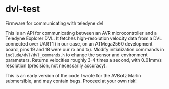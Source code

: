 # dvl-test
Firmware for communicating with teledyne dvl

This is an API for communicating between an AVR microcontroller and a Teledyne Explorer DVL. It fetches high-resolution velocity data from a DVL connected over UART1
(in our case, on an ATMega2560 development board, pins 19 and 18 were our rx and tx). Modify initialization commands in `include/dvl/dvl_commands.h` to change the sensor and environment parameters.
Returns velocities roughly 3-4 times a second, with 0.01mm/s resolution (precision, not necessarily accuracy). 

This is an early version of the code I wrote for the AVBotz Marlin submersible, and may contain bugs. Proceed at your own risk!
